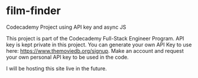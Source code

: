 # film-finder
Codecademy Project using API key and async JS

This project is part of the Codecademy Full-Stack Engineer Program. 
API key is kept private in this project. You can generate your own API Key to use here: https://www.themoviedb.org/signup. 
Make an account and request your own personal API key to be used in the code. 

I will be hosting this site live in the future. 
